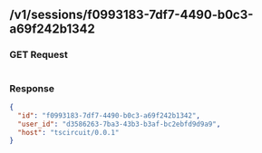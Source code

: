 ## /v1/sessions/f0993183-7df7-4490-b0c3-a69f242b1342

### GET Request

```json

```

### Response

```json
{
  "id": "f0993183-7df7-4490-b0c3-a69f242b1342",
  "user_id": "d3586263-7ba3-43b3-b3af-bc2ebfd9d9a9",
  "host": "tscircuit/0.0.1"
}
```